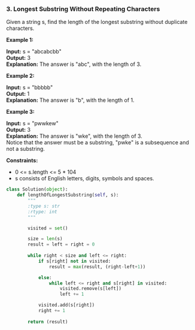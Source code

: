 ### 3. Longest Substring Without Repeating Characters

Given a string s, find the length of the longest substring without duplicate characters.

**Example 1:**

**Input:** s = "abcabcbb"  
**Output:** 3  
**Explanation:** The answer is "abc", with the length of 3.

**Example 2:**

**Input:** s = "bbbbb"  
**Output:** 1  
**Explanation:** The answer is "b", with the length of 1.

**Example 3:**

**Input:** s = "pwwkew"  
**Output:** 3  
**Explanation:** The answer is "wke", with the length of 3.  
Notice that the answer must be a substring, "pwke" is a subsequence and not a substring.

**Constraints:**

* 0 <= s.length <= 5 * 104
* s consists of English letters, digits, symbols and spaces.

```python
class Solution(object):
    def lengthOfLongestSubstring(self, s):
        """
        :type s: str
        :rtype: int
        """

        visited = set()

        size = len(s)
        result = left = right = 0
        
        while right < size and left <= right:
            if s[right] not in visited:
                result = max(result, (right-left+1))

            else:
                while left <= right and s[right] in visited:
                    visited.remove(s[left])
                    left += 1

            visited.add(s[right])    
            right += 1
        
        return (result)
```